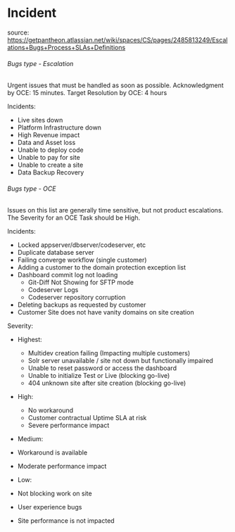 # Incident
source: https://getpantheon.atlassian.net/wiki/spaces/CS/pages/2485813249/Escalations+Bugs+Process+SLAs+Definitions

###### Bugs type - Escalation
Urgent issues that must be handled as soon as possible. Acknowledgment by OCE: 15 minutes. Target Resolution by OCE: 4 hours

Incidents:
 - Live sites down
 - Platform Infrastructure down
 - High Revenue impact
 - Data and Asset loss
 - Unable to deploy code
 - Unable to pay for site
 - Unable to create a site
 - Data Backup Recovery

###### Bugs type - OCE
Issues on this list are generally time sensitive, but not product escalations. The Severity for an OCE Task should be High.

Incidents:
 - Locked appserver/dbserver/codeserver, etc
 - Duplicate database server
 - Failing converge workflow (single customer)
 - Adding a customer to the domain protection exception list
 - Dashboard commit log not loading
   - Git-Diff Not Showing for SFTP mode
   - Codeserver Logs
   - Codeserver repository corruption
 - Deleting backups as requested by customer
 - Customer Site does not have vanity domains on site creation

Severity:

- Highest:
  - Multidev creation failing (Impacting multiple customers)
  - Solr server unavailable / site not down but functionally impaired
  - Unable to reset password or access the dashboard
  - Unable to initialize Test or Live (blocking go-live)
  - 404 unknown site after site creation (blocking go-live)

- High:
  - No workaround
  - Customer contractual Uptime SLA at risk
  - Severe performance impact

- Medium:
 - Workaround is available
 - Moderate performance impact

- Low:
 - Not blocking work on site
 - User experience bugs
 - Site performance is not impacted
